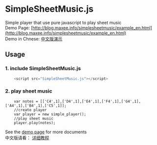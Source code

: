 SimpleSheetMusic.js
===================

Simple player that use pure javascript to play sheet music  
Demo Page: [http://blog.maxee.info/simplesheetmusic/example_en.html](http://blog.maxee.info/simplesheetmusic/example_en.html)  
Demo in Chnese: [中文版演示](http://blog.maxee.info/simplesheetmusic/example_cn.html)

## Usage
### 1. include SimpleSheetMusic.js
``` javascript
    <script src="SimpleSheetMusic.js"></script>
```

### 2. play sheet music
``` javascriprt
    var notes = [['C4',1],['D4',1],['E4',1],['F4',1],['G4',1],['A4',1],['B4',1],['C5',1]];
    //create player
    var player = new simple_player();
    //play sheet music
    player.play(notes);
```

See the [demo page](http://blog.maxee.info/) for more documents  
中文版请看： [详细教程](http://192.168.174.130:4000/2014/11/01/play-music-with-pure-js/)

